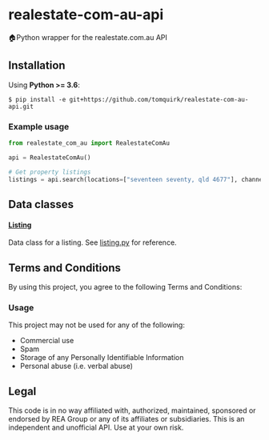 # realestate-com-au-api

🏠Python wrapper for the realestate.com.au API

## Installation

Using **Python >= 3.6**:

```
$ pip install -e git+https://github.com/tomquirk/realestate-com-au-api.git
```

### Example usage

```python
from realestate_com_au import RealestateComAu

api = RealestateComAu()

# Get property listings
listings = api.search(locations=["seventeen seventy, qld 4677"], channel="buy", keywords=["tenant"] exclude_keywords=["pool"])
```

## Data classes

#### [Listing](/realestate_com_au/objects/listing.py#L6)

Data class for a listing. See [listing.py](/realestate_com_au/objects/listing.py#L6) for reference.

## Terms and Conditions

By using this project, you agree to the following Terms and Conditions:

### Usage

This project may not be used for any of the following:

- Commercial use
- Spam
- Storage of any Personally Identifiable Information
- Personal abuse (i.e. verbal abuse)

<a name="legal"></a>

## Legal

This code is in no way affiliated with, authorized, maintained, sponsored or endorsed by REA Group or any of its affiliates or subsidiaries. This is an independent and unofficial API. Use at your own risk.
